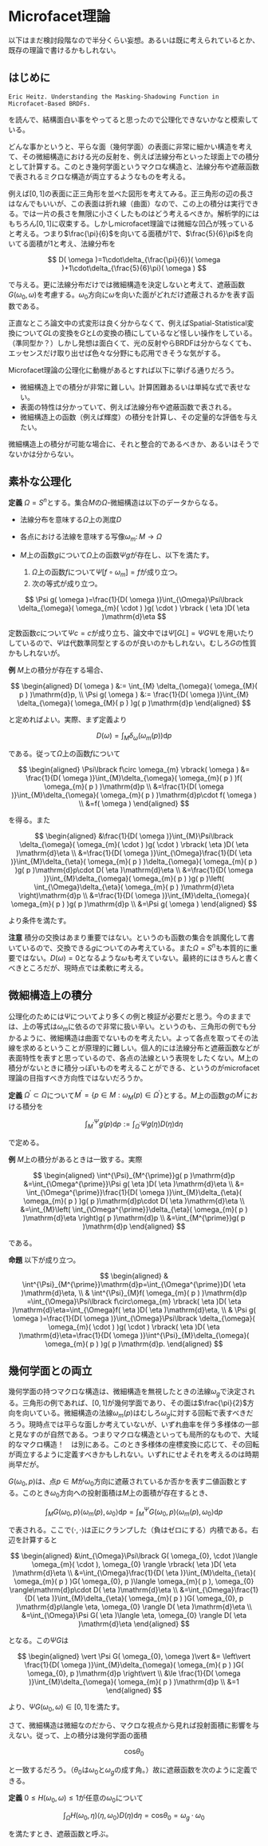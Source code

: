 
# Microfacet理論

以下はまだ検討段階なので半分くらい妄想。あるいは既に考えられているとか、既存の理論で書けるかもしれない。



## はじめに

    Eric Heitz. Understanding the Masking-Shadowing Function in Microfacet-Based BRDFs.

を読んで、結構面白い事をやってると思ったので公理化できないかなと模索している。

どんな事かというと、平らな面（幾何学面）の表面に非常に細かい構造を考えて、その微細構造における光の反射を、例えば法線分布といった球面上での積分として計算する。このとき幾何学面というマクロな構造と、法線分布や遮蔽函数で表されるミクロな構造が両立するようなものを考える。

例えば$\lbrack 0, 1 \rbrack$の表面に正三角形を並べた図形を考えてみる。正三角形の辺の長さはなんでもいいが、この表面は折れ線（曲面）なので、この上の積分は実行できる。では一片の長さを無限に小さくしたものはどう考えるべきか。解析学的にはもちろん$\lbrack 0, 1 \rbrack$に収束する。しかしmicrofacet理論では微細な凹凸が残っていると考える。つまり$\frac{\pi}{6}$を向いてる面積が$1$で、$\frac{5}{6}\pi$を向いてる面積が$1$と考え、法線分布を

$$
D( \omega )=1\cdot\delta_{\frac{\pi}{6}}( \omega )+1\cdot\delta_{\frac{5}{6}\pi}( \omega )
$$

で与える。更に法線分布だけでは微細構造を決定しないと考えて、遮蔽函数$G( \omega_{0}, \omega)$を考慮する。$\omega_{0}$方向に$\omega$を向いた面がどれだけ遮蔽されるかを表す函数である。

正直なところ論文中の式変形は良く分からなくて、例えばSpatial-Statistical変換について$GL$の変換を$G$と$L$の変換の積にしているなど怪しい操作をしている。（準同型か？）しかし発想は面白くて、光の反射やらBRDFは分からなくても、エッセンスだけ取り出せば色々な分野にも応用できそうな気がする。

Microfacet理論の公理化に動機があるとすれば以下に挙げる通りだろう。

- 微細構造上での積分が非常に難しい。計算困難あるいは単純な式で表せない。
- 表面の特性は分かっていて、例えば法線分布や遮蔽函数で表される。
- 微細構造上の函数（例えば輝度）の積分を計算し、その定量的な評価を与えたい。

微細構造上の積分が可能な場合に、それと整合的であるべきか、あるいはそうでないかは分からない。



## 素朴な公理化

**定義** $\Omega=S^{n}$とする。集合$M$の$\Omega$-微細構造は以下のデータからなる。

- 法線分布を意味する$\Omega$上の測度$D$
- 各点における法線を意味する写像$\omega_{m}\colon M\rightarrow\Omega$
- $M$上の函数$g$について$\Omega$上の函数$\Psi g$が存在し、以下を満たす。

    1. $\Omega$上の函数$f$について$\Psi\lbrack f\circ\omega_{m} \rbrack=f$が成り立つ。
    2. 次の等式が成り立つ。

$$
\Psi g( \omega )=\frac{1}{D( \omega )}\int_{\Omega}\Psi\lbrack \delta_{\omega}( \omega_{m}( \cdot ) )g( \cdot ) \rbrack ( \eta )D( \eta )\mathrm{d}\eta
$$

定数函数$c$について$\Psi c=c$が成り立ち、論文中では$\Psi\lbrack GL \rbrack=\Psi G\Psi L$を用いたりしているので、$\Psi$は代数準同型とするのが良いのかもしれない。むしろ$G$の性質かもしれないが。

**例** $M$上の積分が存在する場合、

$$
\begin{aligned}
D( \omega ) &:= \int_{M} \delta_{\omega}( \omega_{M}( p ) )\mathrm{d}p, \\
\Psi g( \omega ) &:= \frac{1}{D( \omega )}\int_{M} \delta_{\omega}( \omega_{M}( p ) )g( p )\mathrm{d}p
\end{aligned}
$$

と定めればよい。実際、まず定義より

$$
D( \omega )=\int_{M}\delta_{\omega}( \omega_{m}( p ) )\mathrm{d}p
$$

である。従って$\Omega$上の函数$f$について

$$
\begin{aligned}
\Psi\lbrack f\circ \omega_{m} \rbrack( \omega ) &= \frac{1}{D( \omega )}\int_{M}\delta_{\omega}( \omega_{m}( p ) )f( \omega_{m}( p ) )\mathrm{d}p \\
&=\frac{1}{D( \omega )}\int_{M}\delta_{\omega}( \omega_{m}( p ) )\mathrm{d}p\cdot f( \omega ) \\
&=f( \omega )
\end{aligned}
$$

を得る。また

$$
\begin{aligned}
&\frac{1}{D( \omega )}\int_{M}\Psi\lbrack \delta_{\omega}( \omega_{m}( \cdot ) )g( \cdot ) \rbrack( \eta )D( \eta )\mathrm{d}\eta \\
&=\frac{1}{D( \omega )}\int_{\Omega}\frac{1}{D( \eta )}\int_{M}\delta_{\eta}( \omega_{m}( p ) )\delta_{\omega}( \omega_{m}( p ) )g( p )\mathrm{d}p\cdot D( \eta )\mathrm{d}\eta \\
&=\frac{1}{D( \omega )}\int_{M}\delta_{\omega}( \omega_{m}( p ) )g( p )\left( \int_{\Omega}\delta_{\eta}( \omega_{m}( p ) )\mathrm{d}\eta \right)\mathrm{d}p \\
&=\frac{1}{D( \omega )}\int_{M}\delta_{\omega}( \omega_{m}( p ) )g( p )\mathrm{d}p \\
&=\Psi g( \omega )
\end{aligned}
$$

より条件を満たす。

**注意** 積分の交換はあまり重要ではない。というのも函数の集合を誤魔化して書いているので、交換できる$g$についてのみ考えている。また$\Omega=S^{n}$も本質的に重要ではない。$D( \omega )=0$となるような$\omega$も考えていない。最終的にはきちんと書くべきところだが、現時点では柔軟に考える。



## 微細構造上の積分

公理化のためには$\Psi$についてより多くの例と検証が必要だと思う。今のままでは、上の等式は$\omega_{m}$に依るので非常に扱い辛い。というのも、三角形の例でも分かるように、微細構造は曲面でないものを考えたい。よって各点を取ってその法線を求めるということが原理的に難しい。個人的には法線分布と遮蔽函数などが表面特性を表すと思っているので、各点の法線という表現をしたくない。$M$上の積分がないときに積分っぽいものを考えることができる、というのがmicrofacet理論の目指すべき方向性ではないだろうか。

**定義** $\Omega^{\prime}\subset\Omega$について$M^{\prime}=\lbrace p\in M : \omega_{M}( p )\in\Omega^{\prime} \rbrace$とする。$M$上の函数$g$の$M^{\prime}$における積分を

$$
\int^{\Psi}_{M^{\prime}}g( p )\mathrm{d}p:=\int_{\Omega^{\prime}}\Psi g( \eta )D( \eta )\mathrm{d}\eta
$$

で定める。

**例** $M$上の積分があるときは一致する。実際

$$
\begin{aligned}
\int^{\Psi}_{M^{\prime}}g( p )\mathrm{d}p &=\int_{\Omega^{\prime}}\Psi g( \eta )D( \eta )\mathrm{d}\eta \\
&= \int_{\Omega^{\prime}}\frac{1}{D( \omega )}\int_{M}\delta_{\eta}( \omega_{m}( p ) )g( p )\mathrm{d}p\cdot D( \eta )\mathrm{d}\eta \\
&=\int_{M}\left( \int_{\Omega^{\prime}}\delta_{\eta}( \omega_{m}( p ) )\mathrm{d}\eta \right)g( p )\mathrm{d}p \\
&=\int_{M^{\prime}}g( p )\mathrm{d}p
\end{aligned}
$$

である。

**命題** 以下が成り立つ。

$$
\begin{aligned}
& \int^{\Psi}_{M^{\prime}}\mathrm{d}p=\int_{\Omega^{\prime}}D( \eta )\mathrm{d}\eta, \\
& \int^{\Psi}_{M}f( \omega_{m}( p ) )\mathrm{d}p =\int_{\Omega}\Psi\lbrack f\circ\omega_{m} \rbrack( \eta )D( \eta )\mathrm{d}\eta=\int_{\Omega}f( \eta )D( \eta )\mathrm{d}\eta, \\
& \Psi g( \omega )=\frac{1}{D( \omega )}\int_{\Omega}\Psi\lbrack \delta_{\omega}( \omega_{m}( \cdot ) )g( \cdot ) \rbrack( \eta )D( \eta )\mathrm{d}\eta=\frac{1}{D( \omega )}\int^{\Psi}_{M}\delta_{\omega}( \omega_{m}( p ) )g( p )\mathrm{d}p.
\end{aligned}
$$



## 幾何学面との両立

幾何学面の持つマクロな構造は、微細構造を無視したときの法線$\omega_{g}$で決定される。三角形の例であれば、$\lbrack 0, 1 \rbrack$が幾何学面であり、その面は$\frac{\pi}{2}$方向を向いている。微細構造の法線$\omega_{m}( p )$はむしろ$\omega_{g}$に対する回転で表すべきだろう。現時点では平らな面しか考えていないが、いずれ曲率を伴う多様体の一部と見なすのが自然である。つまりマクロな構造といっても局所的なもので、大域的なマクロ構造！　は別にある。このとき多様体の座標変換に応じて、その回転が両立するように定義すべきかもしれない。いずれにせよそれを考えるのは時期尚早だが。

$G( \omega_{0}, p )$は、点$p\in M$が$\omega_{0}$方向に遮蔽されているか否かを表す二値函数とする。このとき$\omega_{0}$方向への投射面積は$M$上の面積が存在するとき、

$$
\int_{M}G( \omega_{0}, p )\langle \omega_{m}( p ), \omega_{0} \rangle\mathrm{d}p=\int^{\Psi}_{M}G( \omega_{0}, p )\langle \omega_{m}( p ), \omega_{0} \rangle\mathrm{d}p
$$

で表される。ここで$\langle \cdot, \cdot \rangle$は正にクランプした（負はゼロにする）内積である。右辺を計算すると

$$
\begin{aligned}
&\int_{\Omega}\Psi\lbrack G( \omega_{0}, \cdot )\langle \omega_{m}( \cdot ), \omega_{0} \rangle \rbrack( \eta )D( \eta )\mathrm{d}\eta \\
&=\int_{\Omega}\frac{1}{D( \eta )}\int_{M}\delta_{\eta}( \omega_{m}( p ) )G( \omega_{0}, p )\langle \omega_{m}( p ), \omega_{0} \rangle\mathrm{d}p\cdot D( \eta )\mathrm{d}\eta \\
&=\int_{\Omega}\frac{1}{D( \eta )}\int_{M}\delta_{\eta}( \omega_{m}( p ) )G( \omega_{0}, p )\mathrm{d}p\langle \eta, \omega_{0} \rangle D( \eta )\mathrm{d}\eta \\
&=\int_{\Omega}\Psi G( \eta )\langle \eta, \omega_{0} \rangle D( \eta )\mathrm{d}\eta
\end{aligned}
$$

となる。この$\Psi G$は

$$
\begin{aligned}
\vert \Psi G( \omega_{0}, \omega )\vert &= \left\vert \frac{1}{D( \omega )}\int_{M}\delta_{\omega}( \omega_{m}( p ) )G( \omega_{0}, p )\mathrm{d}p \right\vert \\ &\le \frac{1}{D( \omega )}\int_{M}\delta_{\omega}( \omega_{m}( p ) )\mathrm{d}p \\
&=1
\end{aligned}
$$

より、$\Psi G( \omega_{0}, \omega )\in\lbrack 0, 1 \rbrack$を満たす。

さて、微細構造は微細なのだから、マクロな視点から見れば投射面積に影響を与えない。従って、上の積分は幾何学面の面積

$$
\mathrm{cos}\theta_{0}
$$

と一致するだろう。（$\theta_{0}$は$\omega_{0}$と$\omega_{g}$の成す角。）故に遮蔽函数を次のように定義できる。

**定義** $0\le H( \omega_{0}, \omega )\le 1$が任意の$\omega_{0}$について

$$
\int_{\Omega}H( \omega_{0}, \eta )\langle \eta, \omega_{0} \rangle D( \eta )\mathrm{d}\eta=\mathrm{cos}\theta_{0}=\omega_{g}\cdot\omega_{0}
$$

を満たすとき、遮蔽函数と呼ぶ。